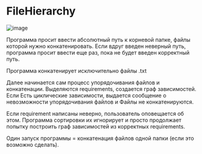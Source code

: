 # FileHierarchy

![image](https://user-images.githubusercontent.com/90156908/210108698-c329ab8a-5365-4956-acde-f799a219143f.png)


Программа просит ввести абсолютный путь к корневой папке, файлы которой нужно конкатенировать. 
Если вдруг введен неверный путь, программа просит ввести еще раз, пока не будет введен корректный путь.

Программа конкатенирует исключительно файлы .txt

Далее начинается сам процесс упорядочивания файлов и конкатенации.
Выделяются requirements, создается граф зависимостей. Если Есть циклические зависимости, выдается сообщение о невозможности упорядочивания файлов и 
Файлы не конкатенируются.

Если requirement написаны неверно, пользователь оповещается об этом. 
Программа сортировки их игнорирует и просто продолжает попытку построить граф зависимостей из корректных requirements. 

Один запуск программы = конкатенация файлов одной папки (если это возможно сделать).
